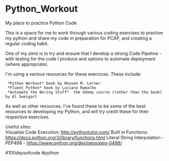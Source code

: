 # Python_Workout

My place to practice Python Code

This is a space for me to work through various coding exercises to practive my python and share my code in preparation for PCAP, and creating a regular coding habit.

One of my aims is to try and ensure that I develop a strong Code Pipeline - with testing for the code I produce and options to automate deployment (where appropriate).

I'm using a various resources for these exercices.  These include:
    
     *Python Workout* book by Reuven M. Lerner
     *Fluent Python* book by Luciano Ramalho
     *Automate the Boring Stuff*  the Udemy course (rather than the book) by Al Sweigart
     
As well as other resources.  I've found these to be some of the best resources to developing my Python, and will try credit these for their respective exercises.

Useful sites:  
               Visualise Code Execution:  http://pythontutor.com/
               Built in Functions:  https://docs.python.org/3/library/functions.html
               Literal String Interpolation - PEP498 - https://www.python.org/dev/peps/pep-0498/

#100daysofcode #python
